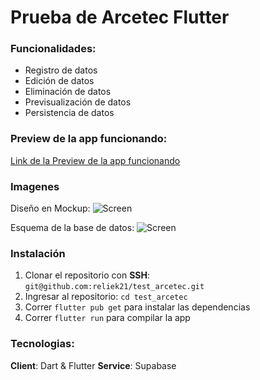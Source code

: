 # Prueba de Arcetec Flutter

### Funcionalidades:
- Registro de datos
- Edición de datos
- Eliminación de datos
- Previsualización de datos
- Persistencia de datos

### Preview de la app funcionando:
[Link de la Preview de la app funcionando](https://qbhccdkxxpffxjlhxhas.supabase.co/storage/v1/object/public/example_app/arcetec_preview_test.mp4)

### Imagenes

Diseño en Mockup:
![Screen](https://qbhccdkxxpffxjlhxhas.supabase.co/storage/v1/object/public/example_app/exacalidraw-arcetec.png)

Esquema de la base de datos:
![Screen](https://qbhccdkxxpffxjlhxhas.supabase.co/storage/v1/object/public/example_app/product_db_schema.png)


### Instalación
1. Clonar el repositorio con **SSH**: `git@github.com:reliek21/test_arcetec.git`
2. Ingresar al repositorio: `cd test_arcetec`
3. Correr `flutter pub get` para instalar las dependencias
4. Correr `flutter run` para compilar la app


### Tecnologias:
**Client**: Dart & Flutter
**Service**: Supabase
